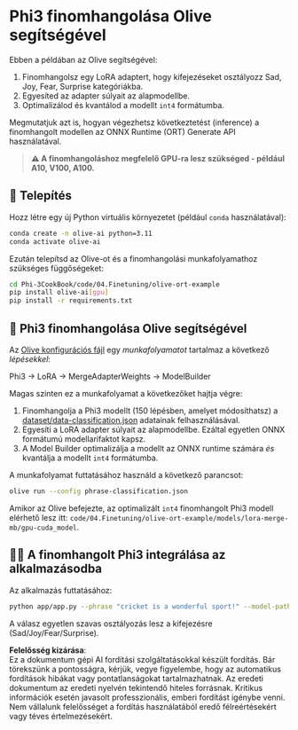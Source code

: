 # Phi3 finomhangolása Olive segítségével

Ebben a példában az Olive segítségével:

1. Finomhangolsz egy LoRA adaptert, hogy kifejezéseket osztályozz Sad, Joy, Fear, Surprise kategóriákba.
2. Egyesíted az adapter súlyait az alapmodellbe.
3. Optimalizálod és kvantálod a modellt `int4` formátumba.

Megmutatjuk azt is, hogyan végezhetsz következtetést (inference) a finomhangolt modellen az ONNX Runtime (ORT) Generate API használatával.

> **⚠️ A finomhangoláshoz megfelelő GPU-ra lesz szükséged - például A10, V100, A100.**

## 💾 Telepítés

Hozz létre egy új Python virtuális környezetet (például `conda` használatával):

```bash
conda create -n olive-ai python=3.11
conda activate olive-ai
```

Ezután telepítsd az Olive-ot és a finomhangolási munkafolyamathoz szükséges függőségeket:

```bash
cd Phi-3CookBook/code/04.Finetuning/olive-ort-example
pip install olive-ai[gpu]
pip install -r requirements.txt
```

## 🧪 Phi3 finomhangolása Olive segítségével
Az [Olive konfigurációs fájl](../../../../../code/04.Finetuning/olive-ort-example/phrase-classification.json) egy *munkafolyamatot* tartalmaz a következő *lépésekkel*:

Phi3 -> LoRA -> MergeAdapterWeights -> ModelBuilder

Magas szinten ez a munkafolyamat a következőket hajtja végre:

1. Finomhangolja a Phi3 modellt (150 lépésben, amelyet módosíthatsz) a [dataset/data-classification.json](../../../../../code/04.Finetuning/olive-ort-example/dataset/dataset-classification.json) adatainak felhasználásával.
2. Egyesíti a LoRA adapter súlyait az alapmodellbe. Ezáltal egyetlen ONNX formátumú modellarifaktot kapsz.
3. A Model Builder optimalizálja a modellt az ONNX runtime számára *és* kvantálja a modellt `int4` formátumba.

A munkafolyamat futtatásához használd a következő parancsot:

```bash
olive run --config phrase-classification.json
```

Amikor az Olive befejezte, az optimalizált `int4` finomhangolt Phi3 modell elérhető lesz itt: `code/04.Finetuning/olive-ort-example/models/lora-merge-mb/gpu-cuda_model`.

## 🧑‍💻 A finomhangolt Phi3 integrálása az alkalmazásodba 

Az alkalmazás futtatásához:

```bash
python app/app.py --phrase "cricket is a wonderful sport!" --model-path models/lora-merge-mb/gpu-cuda_model
```

A válasz egyetlen szavas osztályozás lesz a kifejezésre (Sad/Joy/Fear/Surprise).

**Felelősség kizárása**:  
Ez a dokumentum gépi AI fordítási szolgáltatásokkal készült fordítás. Bár törekszünk a pontosságra, kérjük, vegye figyelembe, hogy az automatikus fordítások hibákat vagy pontatlanságokat tartalmazhatnak. Az eredeti dokumentum az eredeti nyelvén tekintendő hiteles forrásnak. Kritikus információk esetén javasolt professzionális, emberi fordítást igénybe venni. Nem vállalunk felelősséget a fordítás használatából eredő félreértésekért vagy téves értelmezésekért.